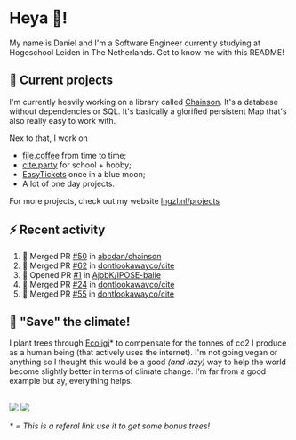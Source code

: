 # Heya 👋!

My name is Daniel and I'm a Software Engineer currently studying at Hogeschool Leiden in The Netherlands. Get to know me with this README!

## 💪 Current projects
I'm currently heavily working on a library called [Chainson](https://github.com/abcdan/chainson). It's a database without dependencies or SQL. It's basically a glorified persistent Map that's also really easy to work with.

Nex to that, I work on
- [file.coffee](https://file.coffee) from time to time;
- [cite.party](https://cite.party) for school + hobby;
- [EasyTickets](https://easytickets.xyz) once in a blue moon;
- A lot of one day projects.

For more projects, check out my website [lngzl.nl/projects](https://lngzl.nl/projects)

## ⚡ Recent activity
<!--START_SECTION:activity-->
1. 🎉 Merged PR [#50](https://github.com/abcdan/chainson/pull/50) in [abcdan/chainson](https://github.com/abcdan/chainson)
2. 🎉 Merged PR [#62](https://github.com/dontlookawayco/cite/pull/62) in [dontlookawayco/cite](https://github.com/dontlookawayco/cite)
3. 💪 Opened PR [#1](https://github.com/AjobK/IPOSE-balie/pull/1) in [AjobK/IPOSE-balie](https://github.com/AjobK/IPOSE-balie)
4. 🎉 Merged PR [#24](https://github.com/dontlookawayco/cite/pull/24) in [dontlookawayco/cite](https://github.com/dontlookawayco/cite)
5. 🎉 Merged PR [#55](https://github.com/dontlookawayco/cite/pull/55) in [dontlookawayco/cite](https://github.com/dontlookawayco/cite)
<!--END_SECTION:activity-->

## 🌳 "Save" the climate!
I plant trees through <a href="https://ecologi.com/lngzl?r=6005cc57f70194001deaedfa">Ecoligi</a>* to compensate for the tonnes of co2 I produce as a human being (that actively uses the internet). I'm not going vegan or anything so I thought this would be a good _(and lazy)_ way to help the world become slightly better in terms of climate change. I'm far from a good example but ay, everything helps.

<br><a href="https://ecologi.com/lngzl?r=6005cc57f70194001deaedfa"><img src="https://img.shields.io/ecologi/trees/lngzl"></a> <a href="https://ecologi.com/lngzl?r=6005cc57f70194001deaedfa"><img src="https://img.shields.io/ecologi/carbon/lngzl"></a>



_\* = This is a referal link use it to get some bonus trees!_
